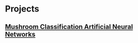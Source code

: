 # Projects

## [Mushroom Classification Artificial Neural Networks](https://github.com/priya5110/Projects/blob/main/MUSHROOM_CLASSIFICATION_KAGGLE.ipynb)



